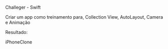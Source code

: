Challeger - Swift

Criar um app como treinamento para, Collection View, AutoLayout, Camera e Animação

Resultado:

iPhoneClone
